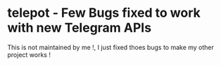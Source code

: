 # telepot - Few Bugs fixed to work with new Telegram APIs
This is not maintained by me !, I just fixed thoes bugs to make my other project works ! 
